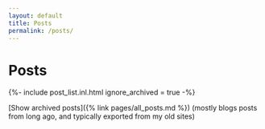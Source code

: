 ```yaml
---
layout: default
title: Posts
permalink: /posts/
---
```

# Posts

<p>
	{%- include post_list.inl.html ignore_archived = true -%}
</p>

[Show archived posts]({% link pages/all_posts.md %}) (mostly blogs posts from long ago, and typically exported from my old sites)
